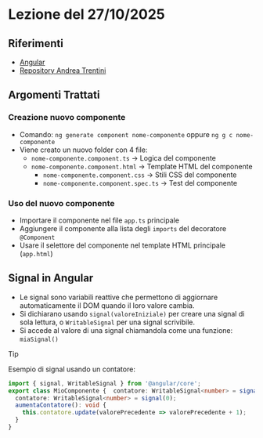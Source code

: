 # Lezione del 27/10/2025

## Riferimenti
- [Angular](https://angular.dev/)
- [Repository Andrea Trentini](https://github.com/andreatrentini/Corso-Angular-4Ci-2025-2026)

## Argomenti Trattati


### Creazione nuovo componente
- Comando: `ng generate component nome-componente` oppure `ng g c nome-componente`
- Viene creato un nuovo folder con 4 file:
  - `nome-componente.component.ts` -> Logica del componente
  - `nome-componente.component.html` -> Template HTML del componente
    - `nome-componente.component.css` -> Stili CSS del componente
    - `nome-componente.component.spec.ts` -> Test del componente

### Uso del nuovo componente
- Importare il componente nel file `app.ts` principale
- Aggiungere il componente alla lista degli `imports` del decoratore `@Component`
- Usare il selettore del componente nel template HTML principale (`app.html`)

## Signal in Angular
- Le signal sono variabili reattive che permettono di aggiornare automaticamente il DOM quando il loro valore cambia.
- Si dichiarano usando `signal(valoreIniziale)` per creare una signal di sola lettura, o `WritableSignal` per una signal scrivibile.
- Si accede al valore di una signal chiamandola come una funzione: `miaSignal()`

>[!TIP]
>Esempio di signal usando un contatore:
```typescript
import { signal, WritableSignal } from '@angular/core';
export class MioComponente {  contatore: WritableSignal<number> = signal(0);
  contatore: WritableSignal<number> = signal(0);
  aumentaContatore(): void {
    this.contatore.update(valorePrecedente => valorePrecedente + 1);
  }
}
```